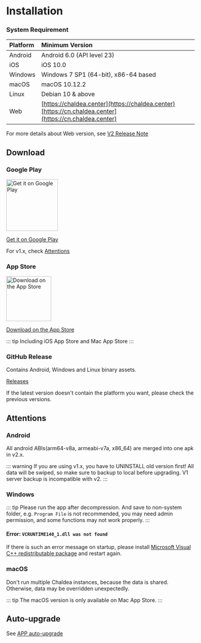 # Installation

### System Requirement

| Platform | Minimum Version               |
| :------- | :---------------------------- |
| Android  | Android 6.0 (API level 23)    |
| iOS      | iOS 10.0                      |
| Windows  | Windows 7 SP1 (64-bit), x86-64 based |
| macOS    | macOS 10.12.2                 |
| Linux    | Debian 10 & above             |
| Web      | [https://chaldea.center](https://chaldea.center)<br>[https://cn.chaldea.center](https://cn.chaldea.center)|

For more details about Web version, see [V2 Release Note](./v2_release.md)

## Download

### Google Play

[<img alt='Get it on Google Play' src='https://play.google.com/intl/en_us/badges/static/images/badges/en_badge_web_generic.png' width="137.5"/>](https://play.google.com/store/apps/details?id=cc.narumi.chaldea)

[Get it on Google Play](https://play.google.com/store/apps/details?id=cc.narumi.chaldea)

For v1.x, check [Attentions](#attentions)

### App Store

[<img src="https://tools.applemediaservices.com/api/badges/download-on-the-app-store/black/en-US?size=250x83&amp;releaseDate=1610841600&h=cb0adac232fdd6b88894f78b2f349b6e" alt="Download on the App Store" width="120">](https://apps.apple.com/us/app/chaldea/id1548713491?itsct=apps_box&itscg=30200)

[Download on the App Store](https://apps.apple.com/us/app/chaldea/id1548713491?itsct=apps_box&itscg=30200)

::: tip
Including iOS App Store and Mac App Store
:::


### GitHub Release

Contains Android, Windows and Linux binary assets.

[Releases](https://github.com/chaldea-center/chaldea/releases)

If the latest version doesn't contain the platform you want, please check the previous versions.

## Attentions

### Android

All android ABIs(arm64-v8a, armeabi-v7a, x86_64) are merged into one apk in v2.x. 

::: warning
If you are using v1.x, you have to UNINSTALL old version first! All data will be swiped, 
so make sure to backup to local before upgrading. V1 server backup is incompatible with v2. 
:::

### Windows

::: tip
Please run the app after decompression. And save to non-system folder, e.g. `Program File` is not recommended, you may need admin permission, and some functions may not work properly.
:::

#### Error: `VCRUNTIME140_1.dll was not found`

If there is such an error message on startup, please install [Microsoft Visual C++ redistributable package](https://support.microsoft.com/en-us/help/2977003/the-latest-supported-visual-c-downloads) and restart again.

### macOS

Don't run multiple Chaldea instances, because the data is shared. Otherwise, data may be overridden unexpectedly. 

::: tip
The macOS version is only available on Mac App Store.
:::

## Auto-upgrade

See [APP auto-upgrade](./app_setting.md#app-auto-upgrade)